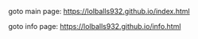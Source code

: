 goto main page:
https://lolballs932.github.io/index.html

goto info page:
https://lolballs932.github.io/info.html